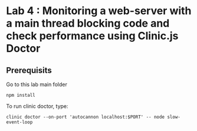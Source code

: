 # Lab 4 : Monitoring a web-server with a main thread blocking code and check performance using Clinic.js Doctor
## Prerequisits
Go to this lab main folder
```
npm install
```

To run clinic doctor, type:
```
clinic doctor --on-port 'autocannon localhost:$PORT' -- node slow-event-loop
```
